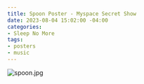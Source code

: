 ```yaml
---
title: Spoon Poster - Myspace Secret Show
date: 2023-08-04 15:02:00 -04:00
categories:
- Sleep No More
tags:
- posters
- music
---
```


![spoon.jpg](/uploads/spoon.jpg)